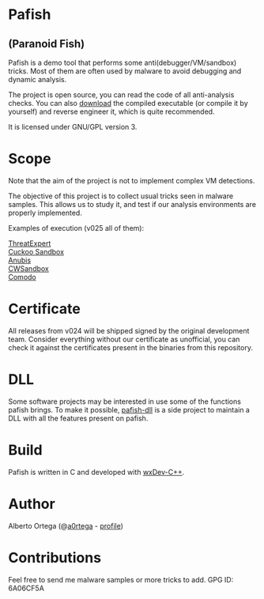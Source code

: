 # Pafish
## (Paranoid Fish)

Pafish is a demo tool that performs some anti(debugger/VM/sandbox) tricks. Most of them are often used by malware to avoid debugging and dynamic analysis.

The project is open source, you can read the code of all anti-analysis checks. You can also [download](https://github.com/a0rtega/pafish/raw/master/pafish.exe) the compiled executable (or compile it by yourself) and reverse engineer it, which is quite recommended.

It is licensed under GNU/GPL version 3.

# Scope

Note that the aim of the project is not to implement complex VM detections.

The objective of this project is to collect usual tricks seen in malware samples. This allows us to study it, and test if our analysis environments are properly implemented.

Examples of execution (v025 all of them):

[ThreatExpert](http://www.threatexpert.com/report.aspx?md5=7662cb4b1abc4ccb30b3682acc3dae24)  
[Cuckoo Sandbox](https://malwr.com/analysis/NTI1YjgyM2IxNzk3NDI3YjkyYzNkN2Y3NGE1NWFmZjE/)  
[Anubis](http://anubis.iseclab.org/?action=result&task_id=1f3d255d33107d034adcfcd3f2b1fb52c&format=html)  
[CWSandbox](https://mwanalysis.org/?page=report&analysisid=2154169&password=iplryjxwnj)  
[Comodo](http://camas.comodo.com/cgi-bin/submit?file=bbf9b5b80121a82cf93a67d86c23a8bd9b18313414fe49c30054fb4348e65547)  

# Certificate

All releases from v024 will be shipped signed by the original development team. Consider everything without our certificate as unofficial, you can check it against the certificates present in the binaries from this repository.

# DLL

Some software projects may be interested in use some of the functions pafish brings. To make it possible, [pafish-dll](https://github.com/a0rtega/pafish-dll) is a side project to maintain a DLL with all the features present on pafish.

# Build

Pafish is written in C and developed with [wxDev-C++](http://wxdsgn.sourceforge.net/).

# Author

Alberto Ortega (@[a0rtega](https://twitter.com/#!/a0rtega) - [profile](http://aortega.badtrace.com))

# Contributions

Feel free to send me malware samples or more tricks to add. GPG ID: 6A06CF5A

